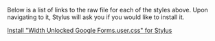Below is a list of links to the raw file for each of the styles above. Upon navigating to it, Stylus will ask you if you would like to install it.  

[Install "Width Unlocked Google Forms.user.css" for Stylus](https://raw.githubusercontent.com/Neop0litan/CSS-Tweaks/main/Stylus/google.com/Width%20Unlocked%20Google%20Forms.user.css)  